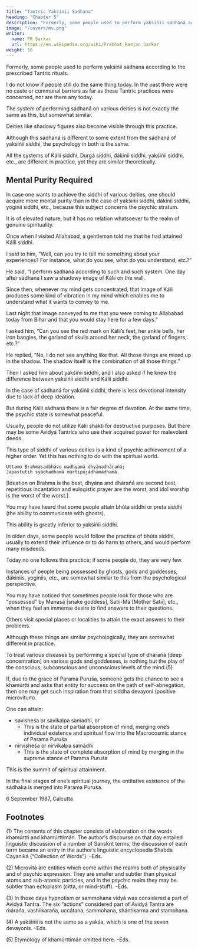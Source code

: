```yaml
---
title: "Tantric Yaksinii Sadhana"
heading: "Chapter 5"
description: "Formerly, some people used to perform yakśińii sádhaná according to the prescribed Tantric rituals"
image: "/covers/mv.png"
writer:
  name: PR Sarkar
  url: https://en.wikipedia.org/wiki/Prabhat_Ranjan_Sarkar
weight: 16
---
```



Formerly, some people used to perform yakśińii sádhaná according to the prescribed Tantric rituals. 

I do not know if people still do the same thing today. In the past there were no caste or communal barriers as far as these Tantric practices were concerned, nor are there any today.

The system of performing sádhaná on various deities is not exactly the same as this, but somewhat similar. 

Deities like shadowy figures also become visible through this practice. 

Although this sádhaná is different to some extent from the sádhaná of yakśińii siddhi, the psychology in both is the same. 

All the systems of Kálii siddhi, Durgá siddhi, d́ákinii siddhi, yakśińii siddhi, etc., are different in practice, yet they are similar theoretically. 


## Mental Purity Required

In case one wants to achieve the siddhi of various deities, one should acquire more mental purity than in the case of yakśińii siddhi, dákinii siddhi, yoginii siddhi, etc., because this subject concerns the psychic stratum. 

It is of elevated nature, but it has no relation whatsoever to the realm of genuine spirituality.

Once when I visited Allahabad, a gentleman told me that he had attained Kálii siddhi. 

I said to him, “Well, can you try to tell me something about your experiences? For instance, what do you see, what do you understand, etc.?”

He said, “I perform sádhaná according to such and such system. One day after sádhaná I saw a shadowy image of Kálii on the wall. 

Since then, whenever my mind gets concentrated, that image of Kálii produces some kind of vibration in my mind which enables me to understand what it wants to convey to me. 

Last night that image conveyed to me that you were coming to Allahabad today from Bihar and that you would stay here for a few days.”

I asked him, “Can you see the red mark on Kálii’s feet, her ankle bells, her iron bangles, the garland of skulls around her neck, the garland of fingers, etc.?”

He replied, “No, I do not see anything like that. All those things are mixed up in the shadow. The shadow itself is the combination of all those things.”

Then I asked him about yakśińii siddhi, and I also asked if he knew the difference between yakśińii siddhi and Kálii siddhi.

In the case of sádhaná for yakśińii siddhi, there is less devotional intensity due to lack of deep ideation. 

But during Kálii sádhaná there is a fair degree of devotion. At the same time, the psychic state is somewhat peaceful. 

Usually, people do not utilize Kálii shakti for destructive purposes. But there may be some Avidyá Tantrics who use their acquired power for malevolent deeds.

This type of siddhi of various deities is a kind of psychic achievement of a higher order. Yet this has nothing to do with the spiritual world.

```
Uttamo Brahmasadbhávo madhyamá dhyánadhárańá;
Japastutih syádhadhamá múrtipújádhamádhamá.
```

[Ideation on Brahma is the best, dhyána and dhárańá are second best, repetitious incantation and eulogistic prayer are the worst, and idol worship is the worst of the worst.]

You may have heard that some people attain bhúta siddhi or preta siddhi (the ability to communicate with ghosts). 

This ability is greatly inferior to yakśińii siddhi. 

In olden days, some people would follow the practice of bhúta siddhi, usually to extend their influence or to do harm to others, and would perform many misdeeds. 

Today no one follows this practice; if some people do, they are very few.

Instances of people being possessed by ghosts, gods and goddesses, d́ákiniis, yoginiis, etc., are somewhat similar to this from the psychological perspective. 

You may have noticed that sometimes people look for those who are “possessed” by Manasá [snake goddess], Satii-Má [Mother Satii], etc., when they feel an immense desire to find answers to their questions. 

Others visit special places or localities to attain the exact answers to their problems.

Although these things are similar psychologically, they are somewhat different in practice. 

To treat various diseases by performing a special type of dhárańá [deep concentration] on various gods and goddesses, is nothing but the play of the conscious, subconscious and unconscious levels of the mind.(5)

If, due to the grace of Parama Puruśa, someone gets the chance to see a khamúrtti and asks that entity for success on the path of self-abnegation, then one may get such inspiration from that siddha devayoni (positive microvitum). 

One can attain:
- savisheśa or savikalpa samadhi, or
  - This is the state of partial absorption of mind, merging one’s individual existence and spiritual flow into the Macrocosmic stance of Parama Puruśa
- nirvisheśa or nirvikalpa samádhi
  - This is the state of complete absorption of mind by merging in the supreme stance of Parama Puruśa


This is the summit of spiritual attainment. 

In the final stages of one’s spiritual journey, the entitative existence of the sádhaka is merged into Parama Puruśa.



6 September 1987, Calcutta



## Footnotes

(1) The contents of this chapter consists of elaboration on the words khamúrtti and khamúrttimán. The author’s discourse on that day entailed linguistic discussion of a number of Sanskrit terms; the discussion of each term became an entry in the author’s linguistic encyclopedia Shabda Cayaniká (“Collection of Words”). –Eds.

(2) Microvita are entities which come within the realms both of physicality and of psychic expression. They are smaller and subtler than physical atoms and sub-atomic particles, and in the psychic realm they may be subtler than ectoplasm (citta, or mind-stuff). –Eds.

(3) In those days hypnotism or sammohana vidyá was considered a part of Avidyá Tantra. The six “actions” considered part of Avidyá Tantra are márańa, vashiikarańa, uccát́ana, sammohana, shántikarma and stambhana.

(4) A yakśińii is not the same as a yakśa, which is one of the seven devayonis. –Eds.

(5) Etymology of khamúrttimán omitted here. –Eds.

